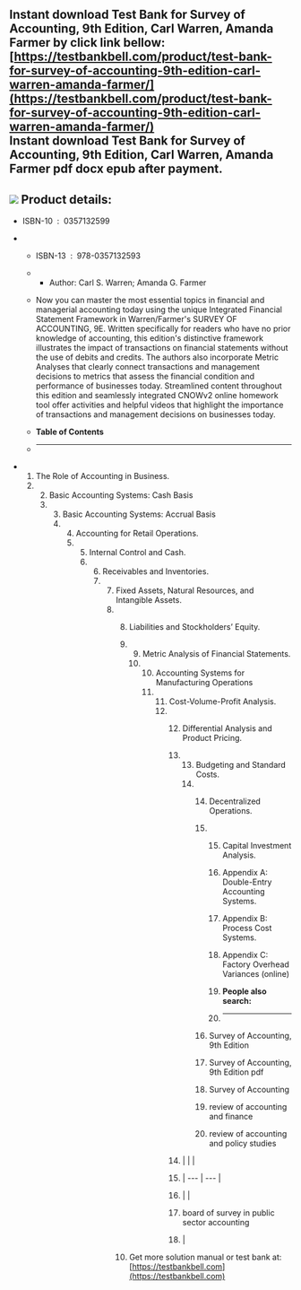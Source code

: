 Instant download **Test Bank for Survey of Accounting, 9th Edition, Carl Warren, Amanda Farmer** by click link bellow:  
[https://testbankbell.com/product/test-bank-for-survey-of-accounting-9th-edition-carl-warren-amanda-farmer/](https://testbankbell.com/product/test-bank-for-survey-of-accounting-9th-edition-carl-warren-amanda-farmer/)  
**Instant download Test Bank for Survey of Accounting, 9th Edition, Carl Warren, Amanda Farmer pdf docx epub after payment.**
-----------------------------------------------------------------------------------------------------------------------------


![](https://testbankbell.com/wp-content/uploads/2023/05/9780357132593_TestBank.jpg)
**Product details:**
--------------------


* ISBN-10 ‏ : ‎ 0357132599
* * ISBN-13 ‏ : ‎ 978-0357132593
  * * Author: Carl S. Warren; Amanda G. Farmer
   
  * Now you can master the most essential topics in financial and managerial accounting today using the unique Integrated Financial Statement Framework in Warren/Farmer's SURVEY OF ACCOUNTING, 9E. Written specifically for readers who have no prior knowledge of accounting, this edition's distinctive framework illustrates the impact of transactions on financial statements without the use of debits and credits. The authors also incorporate Metric Analyses that clearly connect transactions and management decisions to metrics that assess the financial condition and performance of businesses today. Streamlined content throughout this edition and seamlessly integrated CNOWv2 online homework tool offer activities and helpful videos that highlight the importance of transactions and management decisions on businesses today.
  * **Table of Contents**
  * ---------------------
 
* 1. The Role of Accounting in Business.
  2. 2. Basic Accounting Systems: Cash Basis
     3. 3. Basic Accounting Systems: Accrual Basis
        4. 4. Accounting for Retail Operations.
           5. 5. Internal Control and Cash.
              6. 6. Receivables and Inventories.
                 7. 7. Fixed Assets, Natural Resources, and Intangible Assets.
                    8. 8. Liabilities and Stockholders’ Equity.
                       9. 9. Metric Analysis of Financial Statements.
                          10. 10. Accounting Systems for Manufacturing Operations
                              11. 11. Cost-Volume-Profit Analysis.
                                  12. 12. Differential Analysis and Product Pricing.
                                      13. 13. Budgeting and Standard Costs.
                                          14. 14. Decentralized Operations.
                                              15. 15. Capital Investment Analysis.
                                                  16. Appendix A: Double-Entry Accounting Systems.
                                                  17. Appendix B: Process Cost Systems.
                                                  18. Appendix C: Factory Overhead Variances (online)
                                                 
                                                  19. **People also search:**
                                                  20. -----------------------
                                                 
                                              16. Survey of Accounting, 9th Edition
                                              17. Survey of Accounting, 9th Edition pdf
                                              18. Survey of Accounting
                                              19. review of accounting and finance
                                              20. review of accounting and policy studies
                                             
                                      14. |  |  |
                                      15. | --- | --- |
                                      16. |  |
                                      17. board of survey in public sector accounting
                                      18.  |
                                     
                       10.  Get more solution manual or test bank at: [https://testbankbell.com](https://testbankbell.com)
